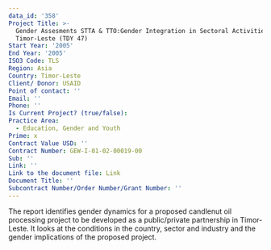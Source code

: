 ```yaml
---
data_id: '358'
Project Title: >-
  Gender Assesments STTA & TTO:Gender Integration in Sectoral Activities:
  Timor-Leste (TDY 47)
Start Year: '2005'
End Year: '2005'
ISO3 Code: TLS
Region: Asia
Country: Timor-Leste
Client/ Donor: USAID
Point of contact: ''
Email: ''
Phone: ''
Is Current Project? (true/false): 
Practice Area:
  - Education, Gender and Youth
Prime: x
Contract Value USD: ''
Contract Number: GEW-I-01-02-00019-00
Sub: ''
Link: ''
Link to the document file: Link
Document Title: ''
Subcontract Number/Order Number/Grant Number: ''
---
```


The report identifies gender dynamics for a proposed candlenut oil processing project to be developed as a public/private partnership in Timor-Leste. It looks at the conditions in the country, sector and industry and the gender implications of the proposed project.